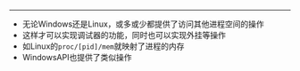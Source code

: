 ***

* 无论Windows还是Linux，或多或少都提供了访问其他进程空间的操作
* 这样才可以实现调试器的功能，同时也可以实现外挂等操作
* 如Linux的`proc/[pid]/mem`就映射了进程的内存
* WindowsAPI也提供了类似操作